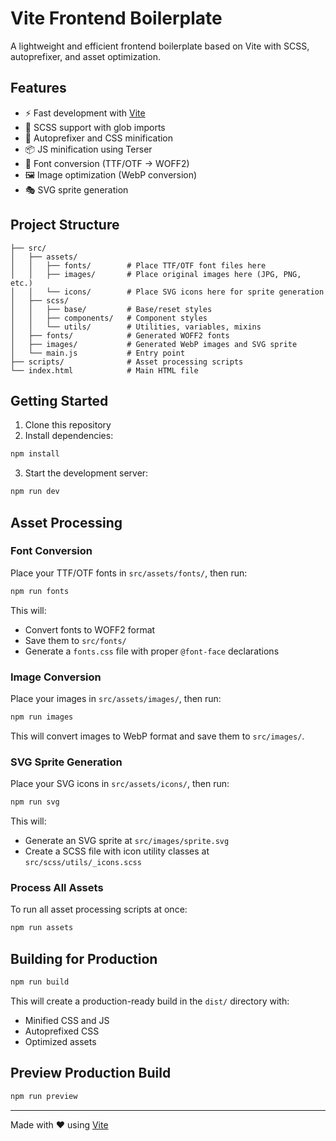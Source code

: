 # Vite Frontend Boilerplate

A lightweight and efficient frontend boilerplate based on Vite with SCSS, autoprefixer, and asset optimization.

## Features

- ⚡️ Fast development with [Vite](https://vitejs.dev/)
- 🎨 SCSS support with glob imports
- 🔧 Autoprefixer and CSS minification
- 📦 JS minification using Terser
- 🔄 Font conversion (TTF/OTF → WOFF2)
- 🖼️ Image optimization (WebP conversion)
- 🎭 SVG sprite generation

## Project Structure

```
├── src/
│   ├── assets/
│   │   ├── fonts/        # Place TTF/OTF font files here
│   │   ├── images/       # Place original images here (JPG, PNG, etc.)
│   │   └── icons/        # Place SVG icons here for sprite generation
│   ├── scss/
│   │   ├── base/         # Base/reset styles
│   │   ├── components/   # Component styles
│   │   └── utils/        # Utilities, variables, mixins
│   ├── fonts/            # Generated WOFF2 fonts
│   ├── images/           # Generated WebP images and SVG sprite
│   └── main.js           # Entry point
├── scripts/              # Asset processing scripts
└── index.html            # Main HTML file
```

## Getting Started

1. Clone this repository
2. Install dependencies:

```bash
npm install
```

3. Start the development server:

```bash
npm run dev
```

## Asset Processing

### Font Conversion

Place your TTF/OTF fonts in `src/assets/fonts/`, then run:

```bash
npm run fonts
```

This will:
- Convert fonts to WOFF2 format
- Save them to `src/fonts/`
- Generate a `fonts.css` file with proper `@font-face` declarations

### Image Conversion

Place your images in `src/assets/images/`, then run:

```bash
npm run images
```

This will convert images to WebP format and save them to `src/images/`.

### SVG Sprite Generation

Place your SVG icons in `src/assets/icons/`, then run:

```bash
npm run svg
```

This will:
- Generate an SVG sprite at `src/images/sprite.svg`
- Create a SCSS file with icon utility classes at `src/scss/utils/_icons.scss`

### Process All Assets

To run all asset processing scripts at once:

```bash
npm run assets
```

## Building for Production

```bash
npm run build
```

This will create a production-ready build in the `dist/` directory with:
- Minified CSS and JS
- Autoprefixed CSS
- Optimized assets

## Preview Production Build

```bash
npm run preview
```

---

Made with ❤️ using [Vite](https://vitejs.dev/) 